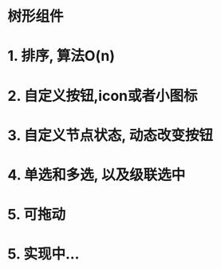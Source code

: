 # 树形组件
# 1. 排序, 算法O(n)
# 2. 自定义按钮,icon或者小图标
# 3. 自定义节点状态, 动态改变按钮
# 4. 单选和多选, 以及级联选中
# 5. 可拖动

# 5. 实现中...
